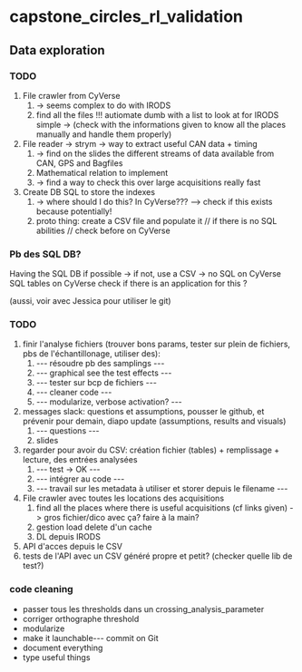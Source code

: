 # capstone_circles_rl_validation


## Data exploration

### TODO
1. File crawler from CyVerse
   1. -> seems complex to do with IRODS
   2. find all the files !!! autiomate dumb with a list to look at for IRODS simple
   -> (check with the informations given to know all the places manually and handle them properly)
2. File reader -> strym -> way to extract useful CAN data + timing 
   1. -> find on the slides the different streams of data available from CAN, GPS and Bagfiles
   2. Mathematical relation to implement
   3. -> find a way to check this over large acquisitions really fast
3. Create DB SQL to store the indexes 
   1. -> where should I do this? In CyVerse??? --> check if this exists because potentially!
   2. proto thing: create a CSV file and populate it // if there is no SQL abilities // check before on CyVerse

### Pb des SQL DB?
Having the SQL DB if possible -> if not, use a CSV -> no SQL on CyVerse
SQL tables on CyVerse check if there is an application for this ?

(aussi, voir avec Jessica pour utiliser le git)

### TODO

1. finir l'analyse fichiers (trouver bons params, tester sur plein de fichiers, pbs de l'échantillonage, utiliser des):
   1. --- résoudre pb des samplings ---
   2. --- graphical see the test effects ---
   3. --- tester sur bcp de fichiers ---
   4. --- cleaner code ---
   5. --- modularize, verbose activation? ---
2. messages slack: questions et assumptions, pousser le github, et prévenir pour demain, diapo update (assumptions, results and visuals)
   1. --- questions --- 
   2. slides
3. regarder pour avoir du CSV: création fichier (tables) + remplissage + lecture, des entrées analysées
   1. --- test -> OK ---
   2. --- intégrer au code ---
   3. --- travail sur les metadata à utiliser et storer depuis le filename ---
4. File crawler avec toutes les locations des acquisitions
   1. find all the places where there is useful acquisitions (cf links given)
      -> gros fichier/dico avec ça? faire à la main?
   2. gestion load delete d'un cache
   3. DL depuis IRODS
5. API d'acces depuis le CSV
6. tests de l'API avec un CSV généré propre et petit? (checker quelle lib de test?)


### code cleaning
- passer tous les thresholds dans un crossing_analysis_parameter
- corriger orthographe threshold
- modularize
- make it launchable--- commit on Git
- document everything
- type useful things
